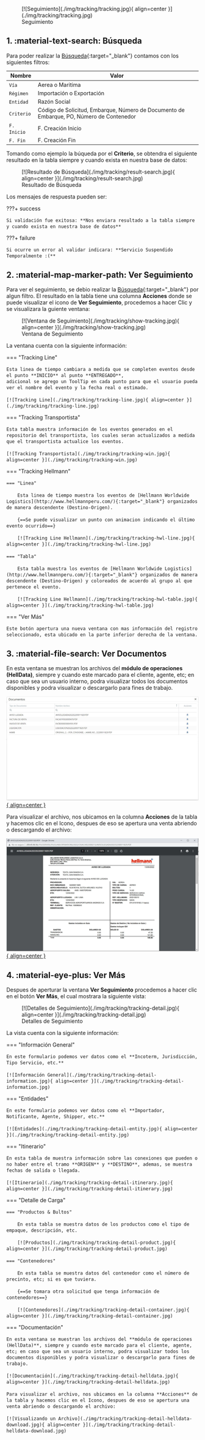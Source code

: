 <figure markdown>
  [![Seguimiento](./img/tracking/tracking.jpg){ align=center }](./img/tracking/tracking.jpg)
  <figcaption>Seguimiento</figcaption>
</figure>

## 1. :material-text-search: Búsqueda

Para poder realizar la [Búsqueda](http://192.168.10.150/WebCustomerPortal/dashboard/trackings){:target="_blank"} contamos con los siguientes filtros:

| Nombre      | Valor                                                                                    |
| ----------- | ---------------------------------------------------------------------------------------- |
| `Vía`       | Aerea o Maritima                                                                         |
| `Régimen`   | Importación o Exportación                                                                |
| `Entidad`   | Razón Social                                                                             |
| `Criterio`  | Código de Solicitud, Embarque, Número de Documento de Embarque, PO, Número de Contenedor |
| `F. Inicio` | F. Creación Inicio                                                                       |
| `F. Fin`    | F. Creación Fin                                                                          |

Tomando como ejemplo la búqueda por el **Criterio**, se obtendra el siguiente resultado en la tabla siempre y cuando exista en nuestra base de datos:

<figure markdown>
  [![Resultado de Búsqueda](./img/tracking/result-search.jpg){ align=center }](./img/tracking/result-search.jpg)
  <figcaption>Resultado de Búsqueda</figcaption>
</figure>

Los mensajes de respuesta pueden ser:

???+ success

    Si validación fue exitosa: **Nos enviara resultado a la tabla siempre y cuando exista en nuestra base de datos**

???+ failure

    Si ocurre un error al validar indicara: **Servicio Suspendido Temporalmente :(**

## 2. :material-map-marker-path: Ver Seguimiento

Para ver el seguimiento, se debio realizar la [Búsqueda](http://192.168.10.150/WebCustomerPortal/dashboard/trackings){:target="_blank"} por algun filtro. El resultado en la tabla tiene una columna **Acciones** donde se puede visualizar el icono de **Ver Seguimiento**, procedemos a hacer Clic y se visualizara la guiente ventana:

<figure markdown>
  [![Ventana de Seguimiento](./img/tracking/show-tracking.jpg){ align=center }](./img/tracking/show-tracking.jpg)
  <figcaption>Ventana de Seguimiento</figcaption>
</figure>

La ventana cuenta con la siguiente información:

=== "Tracking Line"

    Esta linea de tiempo cambiara a medida que se completen eventos desde el punto **INICIO** al punto **ENTREGADO**,
    adicional se agrego un ToolTip en cada punto para que el usuario pueda ver el nombre del evento y la fecha real o estimado.

    [![Tracking Line](./img/tracking/tracking-line.jpg){ align=center }](./img/tracking/tracking-line.jpg)

=== "Tracking Transportista"
    
    Esta tabla muestra información de los eventos generados en el repositorio del transportista, los cuales seran actualizados a medida que el transportista actualice los eventos.

    [![Tracking Transportista](./img/tracking/tracking-win.jpg){ align=center }](./img/tracking/tracking-win.jpg)        

=== "Tracking Hellmann"

    === "Linea"

        Esta linea de tiempo muestra los eventos de [Hellmann Worldwide Logistics](http://www.hellmannperu.com/){:target="_blank"} organizados de manera descendente (Destino-Origen).

        {==Se puede visualizar un punto con animacion indicando el último evento ocurrido==} 

        [![Tracking Line Hellmann](./img/tracking/tracking-hwl-line.jpg){ align=center }](./img/tracking/tracking-hwl-line.jpg)                

    === "Tabla"

        Esta tabla muestra los eventos de [Hellmann Worldwide Logistics](http://www.hellmannperu.com/){:target="_blank"} organizados de manera descendente (Destino-Origen) y coloreados de acuerdo al grupo al que pertenece el evento.

        [![Tracking Line Hellmann](./img/tracking/tracking-hwl-table.jpg){ align=center }](./img/tracking/tracking-hwl-table.jpg)                      

=== "Ver Más"

    Este botón apertura una nueva ventana con mas información del registro seleccionado, esta ubicado en la parte inferior derecha de la ventana.

## 3. :material-file-search: Ver Documentos

En esta ventana se muestran los archivos del **módulo de operaciones (HellData)**, siempre y cuando este marcado para el cliente, agente, etc; en caso que sea un usuario interno, podra visualizar todos los documentos disponibles y podra visualizar o descargarlo para fines de trabajo.

[![Documentación](./img/tracking/show-documents.jpg){ align=center }](./img/tracking/show-documents.jpg)   

Para visualizar el archivo, nos ubicamos en la columna **Acciones** de la tabla y hacemos clic en el Icono, despues de eso se apertura una venta abriendo o descargando el archivo:

[![Visualizando un Archivo](./img/tracking/tracking-detail-helldata-download.jpg){ align=center }](./img/tracking/tracking-detail-helldata-download.jpg) 

## 4. :material-eye-plus: Ver Más

Despues de aperturar la ventana **Ver Seguimiento** procedemos a hacer clic en el botón **Ver Más**, el cual mostrara la siguiente vista:

<figure markdown>
  [![Detalles de Seguimiento](./img/tracking/tracking-detail.jpg){ align=center }](./img/tracking/tracking-detail.jpg)
  <figcaption>Detalles de Seguimiento</figcaption>
</figure>

La vista cuenta con la siguiente información:

=== "Información General"

    En este formulario podemos ver datos como el **Incoterm, Jurisdicción, Tipo Servicio, etc.**

    [![Información General](./img/tracking/tracking-detail-information.jpg){ align=center }](./img/tracking/tracking-detail-information.jpg)    

=== "Entidades"

    En este formulario podemos ver datos como el **Importador, Notificante, Agente, Shipper, etc.**

    [![Entidades](./img/tracking/tracking-detail-entity.jpg){ align=center }](./img/tracking/tracking-detail-entity.jpg)        

=== "Itinerario"

    En esta tabla de muestra información sobre las conexiones que pueden o no haber entre el tramo **ORIGEN** y **DESTINO**, ademas, se muestra fechas de salida o llegada.

    [![Itinerario](./img/tracking/tracking-detail-itinerary.jpg){ align=center }](./img/tracking/tracking-detail-itinerary.jpg)            

=== "Detalle de Carga"

    === "Productos & Bultos"

        En esta tabla se muestra datos de los productos como el tipo de empaque, descripción, etc.

        [![Productos](./img/tracking/tracking-detail-product.jpg){ align=center }](./img/tracking/tracking-detail-product.jpg)            

    === "Contenedores"

        En esta tabla se muestra datos del contenedor como el número de precinto, etc; si es que tuviera. 

        {==Se tomara otra solicitud que tenga información de contenedores==} 

        [![Contenedores](./img/tracking/tracking-detail-container.jpg){ align=center }](./img/tracking/tracking-detail-container.jpg)           

=== "Documentación"

    En esta ventana se muestran los archivos del **módulo de operaciones (HellData)**, siempre y cuando este marcado para el cliente, agente, etc; en caso que sea un usuario interno, podra visualizar todos los documentos disponibles y podra visualizar o descargarlo para fines de trabajo.

    [![Documentación](./img/tracking/tracking-detail-helldata.jpg){ align=center }](./img/tracking/tracking-detail-helldata.jpg)   

    Para visualizar el archivo, nos ubicamos en la columna **Acciones** de la tabla y hacemos clic en el Icono, despues de eso se apertura una venta abriendo o descargando el archivo:

    [![Visualizando un Archivo](./img/tracking/tracking-detail-helldata-download.jpg){ align=center }](./img/tracking/tracking-detail-helldata-download.jpg)       